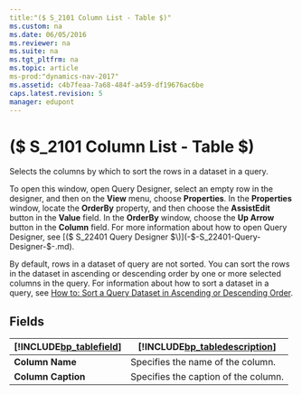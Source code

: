 ```yaml
---
title:"($ S_2101 Column List - Table $)"
ms.custom: na
ms.date: 06/05/2016
ms.reviewer: na
ms.suite: na
ms.tgt_pltfrm: na
ms.topic: article
ms-prod:"dynamics-nav-2017"
ms.assetid: c4b7feaa-7a68-484f-a459-df19676ac6be
caps.latest.revision: 5
manager: edupont
---
```

# ($ S_2101 Column List - Table $)
Selects the columns by which to sort the rows in a dataset in a query.  
  
 To open this window, open Query Designer, select an empty row in the designer, and then on the **View** menu, choose **Properties**. In the **Properties** window, locate the **OrderBy** property, and then choose the **AssistEdit** button in the **Value** field. In the **OrderBy** window, choose the **Up Arrow** button in the **Column** field. For more information about how to open Query Designer, see [\($ S\_22401 Query Designer $\)](-$-S_22401-Query-Designer-$-.md).  
  
 By default, rows in a dataset of query are not sorted. You can sort the rows in the dataset in ascending or descending order by one or more selected columns in the query. For information about how to sort a dataset in a query, see [How to: Sort a Query Dataset in Ascending or Descending Order](../Topic/How%20to:%20Sort%20a%20Query%20Dataset%20in%20Ascending%20or%20Descending%20Order.md).  
  
## Fields  
  
|[!INCLUDE[bp_tablefield](includes/bp_tablefield_md.md)]|[!INCLUDE[bp_tabledescription](includes/bp_tabledescription_md.md)]|  
|---------------------------------|---------------------------------------|  
|**Column Name**|Specifies the name of the column.|  
|**Column Caption**|Specifies the caption of the column.|